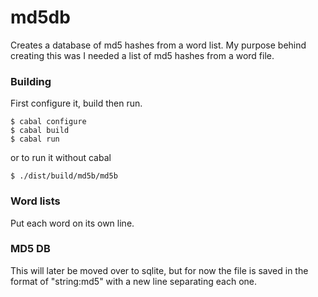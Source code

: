 md5db
======

Creates a database of md5 hashes from a word list. My purpose behind creating this was
I needed a list of md5 hashes from a word file. 

### Building

First configure it, build then run.

    $ cabal configure
    $ cabal build
    $ cabal run
     
or to run it without cabal

    $ ./dist/build/md5b/md5b

### Word lists
Put each word on its own line.

### MD5 DB
This will later be moved over to sqlite, but for now the file is saved in the format
of "string:md5" with a new line separating each one.
